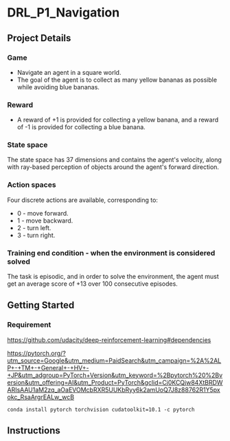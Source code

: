 # DRL_P1_Navigation

## Project Details

### Game
- Navigate an agent in a square world.
- The goal of the agent is to collect as many yellow bananas as possible while avoiding blue bananas.

### Reward
- A reward of +1 is provided for collecting a yellow banana, and a reward of -1 is provided for collecting a blue banana.

### State space
The state space has 37 dimensions and contains the agent's velocity, along with ray-based perception of objects around the agent's forward direction. 


### Action spaces
Four discrete actions are available, corresponding to:

* 0 - move forward.
* 1 - move backward.
* 2 - turn left.
* 3 - turn right.

### Training end condition - when the environment is considered solved

The task is episodic, and in order to solve the environment, the agent must get an average score of +13 over 100 consecutive episodes.


## Getting Started

### Requirement
https://github.com/udacity/deep-reinforcement-learning#dependencies

https://pytorch.org/?utm_source=Google&utm_medium=PaidSearch&utm_campaign=%2A%2ALP+-+TM+-+General+-+HV+-+JP&utm_adgroup=PyTorch+Version&utm_keyword=%2Bpytorch%20%2Bversion&utm_offering=AI&utm_Product=PyTorch&gclid=Cj0KCQjw84XtBRDWARIsAAU1aM2zq_aOaEVOMcbRXR5UUKbRyy6k2amUoQ7J8z88762R1Y5pxokc_RsaArgrEALw_wcB

``
conda install pytorch torchvision cudatoolkit=10.1 -c pytorch
``
## Instructions




